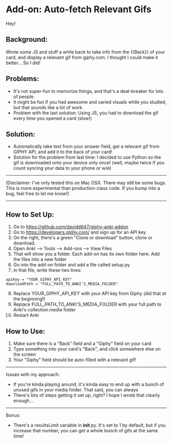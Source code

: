 # Add-on: Auto-fetch Relevant Gifs


Hey!

## Background: 
Wrote some JS and stuff a while back to take info from the {{Back}} of your card, and display a relevant gif from giphy.com. I thought I could make it better... So I did!

## Problems:
- It's not super-fun to memorize things, and that's a deal-breaker for lots of people.
- It might be fun if you had awesome and varied visuals while you studied, but that sounds like a lot of work.
- Problem with the last solution: Using JS, you had to download the gif every time you opened a card (slow!)

## Solution:
- Automatically take text from your answer field, get a relevant gif from GIPHY API, and add it to the back of your card!
- Solution for the problem from last time: I decided to use Python so the gif is downloaded onto your device only once! (well, maybe twice if you count syncing your data to your phone or w/e)

----

(Disclaimer: I've only tested this on Mac OSX. There may still be some bugs. This is more experimental than production-class code. If you bump into a bug, feel free to let me know!)

----

## How to Set Up:
1. Go to  https://github.com/davidd647/giphy-anki-addon
2. Go to https://developers.giphy.com/ and sign up for an API key
3. On the right, there's a green "Clone or download" button, clone or download.
4. Open Anki --> Tools --> Add-ons --> View Files
5. That will show you a folder. Each add-on has its own folder here. Add the files into a new folder
6. Go into the add-on folder and add a file called setup.py
7. In that file, write these two lines:
  ```
  apiKey = "YOUR_GIPHY_API_KEY"
  downloadPath = "FULL_PATH_TO_ANKI'S_MEDIA_FOLDER"
  ```
8. Replace YOUR_GIPHY_API_KEY with your API key from Giphy (did that at the beginning!)
9. Replace FULL_PATH_TO_ANKI'S_MEDIA_FOLDER with your full path to Anki's collection.media folder
10. Restart Anki


## How to Use:
1. Make sure there is a "Back" field and a "Giphy" field on your card
2. Type something into your card's "Back", and click somewhere else on the screen
3. Your "Giphy" field should be auto-filled with a relevant gif!

-----

Issues with my approach:
- If you're kinda playing around, it's kinda easy to end up with a bunch of unused gifs in your media folder. That said, you can always 
- There's lots of steps getting it set up, right? I hope I wrote that clearly enough...

-----

Bonus:
- There's a resultsLimit variable in __init__.py. It's set to 1 by default, but if you increase that number, you can get a whole bunch of gifs at the same time!